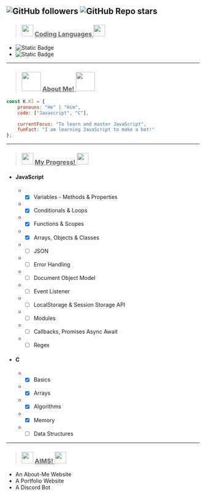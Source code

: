 ![GitHub followers](https://img.shields.io/github/followers/KKl22Pro?logo=github&labelColor=grey&color=red)
![GitHub Repo stars](https://img.shields.io/github/stars/KKl22Pro/KKl22Pro?logo=polestar&labelColor=grey&color=red)
---
> ### <img src="https://emojis.slackmojis.com/emojis/images/1531849430/4246/blob-sunglasses.gif?1531849430" width="30"/> <ins> Coding Languages </ins> <img src="https://emojis.slackmojis.com/emojis/images/1531849430/4246/blob-sunglasses.gif?1531849430" width="30"/>

- ![Static Badge](https://img.shields.io/badge/JavaScript-grey?logo=javascript&labelColor=grey&color=%23F7DF1E)
- ![Static Badge](https://img.shields.io/badge/c-grey?logo=c&labelColor=grey&color=%23A8B9CC)
---
> ### <img src="https://media.giphy.com/media/VgCDAzcKvsR6OM0uWg/giphy.gif" width="50"> <ins> About Me! </ins> <img src="https://media.giphy.com/media/VgCDAzcKvsR6OM0uWg/giphy.gif" width="50">

```javascript
const K.Kl = {
    pronouns: "He" | "Him",
    code: ["Javascript", "C"],

    currentFocus: "To learn and master JavaScript",
    funFact: "I am learning JavaScript to make a bot!"
};
```
---
> ### <img src="https://media.giphy.com/media/v1.Y2lkPTc5MGI3NjExdzlobmFrZWgzbnZzbmh1cDA4OXNramFxNXMwbXJvNHd5dnFsY24zbSZlcD12MV9pbnRlcm5hbF9naWZfYnlfaWQmY3Q9cw/duX0jtSZeJXm3zCi7E/giphy.gif" width="30"> <ins> My Progress! </ins> <img src="https://media.giphy.com/media/v1.Y2lkPTc5MGI3NjExdzlobmFrZWgzbnZzbmh1cDA4OXNramFxNXMwbXJvNHd5dnFsY24zbSZlcD12MV9pbnRlcm5hbF9naWZfYnlfaWQmY3Q9cw/duX0jtSZeJXm3zCi7E/giphy.gif" width="30">

- #### JavaScript
  - - [x] Variables - Methods & Properties
  - - [x] Conditionals & Loops
  - - [x] Functions & Scopes
  - - [x] Arrays, Objects & Classes
  - - [ ] JSON
  - - [ ] Error Handling
  - - [ ] Document Object Model
  - - [ ] Event Listener
  - - [ ] LocalStorage & Session Storage API
  - - [ ] Modules
  - - [ ] Callbacks, Promises Async Await
  - - [ ] Regex

- #### C
  - - [x] Basics
  - - [x] Arrays
  - - [x] Algorithms
  - - [x] Memory
  - - [ ] Data Structures
---
> ### <img src="https://media.giphy.com/media/v1.Y2lkPTc5MGI3NjExamF1YnR1eWd5YnlrcWZ2aThibXNtcjhtYjJ6ZTdtZmR6eGFoeXF2byZlcD12MV9pbnRlcm5hbF9naWZfYnlfaWQmY3Q9cw/G3xHGIDU9LONNZQJid/giphy.gif" width="30"> <ins> AIMS! </ins> <img src="https://media.giphy.com/media/v1.Y2lkPTc5MGI3NjExamF1YnR1eWd5YnlrcWZ2aThibXNtcjhtYjJ6ZTdtZmR6eGFoeXF2byZlcD12MV9pbnRlcm5hbF9naWZfYnlfaWQmY3Q9cw/G3xHGIDU9LONNZQJid/giphy.gif" width="30">

- An About-Me Website
- A Portfolio Website
- A Discord Bot
